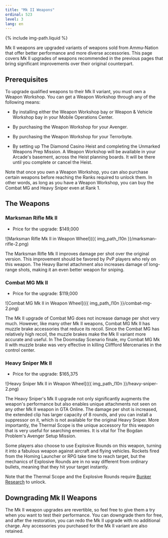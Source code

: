 ```yaml
---
title: "Mk II Weapons"
ordinal: 523
level: 3
lang: en
---
```

{% include img-path.liquid %}

Mk II weapons are upgraded variants of weapons sold from Ammu-Nation that offer
better performance and more diverse accessories. This page covers Mk II
upgrades of weapons recommended in the previous pages that bring significant
improvements over their original counterpart.

## Prerequisites

To upgrade qualified weapons to their Mk II variant, you must own a Weapon
Workshop. You can get a Weapon Workshop through any of the following means:

- By installing either the Weapon Workshop bay or Weapon & Vehicle Workshop bay
  in your Mobile Operations Center.

- By purchasing the Weapon Workshop for your Avenger.

- By purchasing the Weapon Workshop for your Terrorbyte.

- By setting up The Diamond Casino Heist and completing the Unmarked Weapons
  Prep Mission. A Weapon Workshop will be available in your Arcade's basement,
  across the Heist planning boards. It will be there until you complete or
  cancel the Heist.

Note that once you own a Weapon Workshop, you can also purchase certain weapons
before reaching the Ranks required to unlock them. In other words, as long as
you have a Weapon Workshop, you can buy the Combat MG and Heavy Sniper even at
Rank 1.

## The Weapons

### Marksman Rifle Mk II

- Price for the upgrade: $149,000

![Marksman Rifle Mk II in Weapon
Wheel]({{ img_path_l10n }}/marksman-rifle-2.png)

The Marksman Rifle Mk II improves damage per shot over the original version.
This improvement should be favored by PvP players who rely on this weapon. The
Heavy Barrel attachment also increases damage of long-range shots, making it an
even better weapon for sniping.

### Combat MG Mk II

- Price for the upgrade: $119,000

![Combat MG Mk II in Weapon Wheel]({{ img_path_l10n }}/combat-mg-2.png)

The Mk II upgrade of Combat MG does not increase damage per shot very much.
However, like many other Mk II weapons, Combat MG Mk II has muzzle brake
accessories that reduce its recoil. Since the Combat MG has relatively high
recoil, the muzzle brakes make the Mk II variant more accurate and useful. In
The Doomsday Scenario finale, my Combat MG Mk II with muzzle brake was very
effective in killing Cliffford Mercenaries in the control center.

### Heavy Sniper Mk II

- Price for the upgrade: $165,375

![Heavy Sniper Mk II in Weapon Wheel]({{ img_path_l10n }}/heavy-sniper-2.png)

The Heavy Sniper's Mk II upgrade not only significantly augments the weapon's
performance but also enables unique attachments not seen on any other Mk II
weapon in GTA Online. The damage per shot is increased, the extended clip has
larger capacity of 8 rounds, and you can install a suppressor on it, which is
not available for the original Heavy Sniper. More importantly, the Thermal
Scope is the unique accessory for this weapon that is very useful for searching
enemies. It is vital for The Bogdan Problem's Avenger Setup Mission.

Some players also choose to use Explosive Rounds on this weapon, turning it
into a fabulous weapon against aircraft and flying vehicles. Rockets fired from
the Homing Launcher or RPG take time to reach target, but the mechanics of
Explosive Rounds are in no way different from ordinary bullets, meaning that
they hit your target instantly.

Note that the Thermal Scope and the Explosive Rounds require [Bunker
Research](null) to unlock.

## Downgrading Mk II Weapons

The Mk II weapon upgrades are revertible, so feel free to give them a try when
you want to test their performance. You can downgrade them for free, and after
the restoration, you can redo the Mk II upgrade with no additional charge. Any
accessories you purchased for the Mk II variant are also retained.
